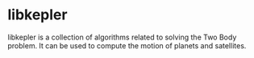 libkepler
====

libkepler is a collection of algorithms related to solving the Two Body
problem.
It can be used to compute the motion of planets and satellites.
